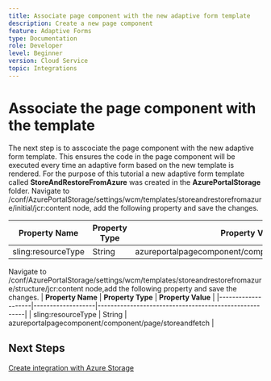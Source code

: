 ```yaml
---
title: Associate page component with the new adaptive form template
description: Create a new page component 
feature: Adaptive Forms
type: Documentation
role: Developer
level: Beginner
version: Cloud Service
topic: Integrations
---
```

# Associate the page component with the template

The next step is to asscociate the page component with the new adaptive form template. This ensures the code in the page component will be executed every time an adaptive form based on the new template is rendered. For the purpose of this tutorial a new adaptive form template called **StoreAndRestoreFromAzure** was created in the **AzurePortalStorage** folder.
Navigate to /conf/AzurePortalStorage/settings/wcm/templates/storeandrestorefromazure/initial/jcr:content node, add the following property and save the changes.

| **Property Name**  | **Property Type** | **Property Value**                                    |
|--------------------|-------------------|-------------------------------------------------------|
| sling:resourceType | String            | azureportalpagecomponent/component/page/storeandfetch |

Navigate to /conf/AzurePortalStorage/settings/wcm/templates/storeandrestorefromazure/structure/jcr:content node,add the following property and save the changes.
| **Property Name**  | **Property Type** | **Property Value**                                    |
|--------------------|-------------------|-------------------------------------------------------|
| sling:resourceType | String            | azureportalpagecomponent/component/page/storeandfetch |


## Next Steps

[Create integration with Azure Storage](./create-fdm.md)
